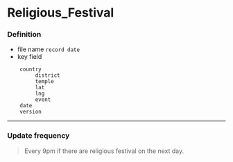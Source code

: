 # Religious_Festival
### Definition

* file name
`
   record date
`
* key field
```
    country
         district  
         temple  
         lat  
         lng  
         event  
    date  
    version
```
---
### Update frequency
> Every 9pm if there are religious festival on the next day.

